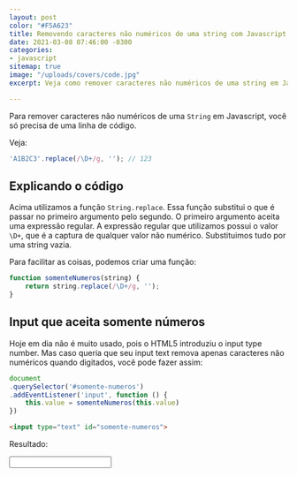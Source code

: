 ```yaml
---
layout: post
color: "#F5A623"
title: Removendo caracteres não numéricos de uma string com Javascript
date: 2021-03-08 07:46:00 -0300
categories:
- javascript
sitemap: true
image: "/uploads/covers/code.jpg"
excerpt: Veja como remover caracteres não numéricos de uma string em Javascript.

---
```

Para remover caracteres não numéricos de uma `String` em Javascript, você só precisa de uma linha de código.

Veja:

```javascript
'A1B2C3'.replace(/\D+/g, ''); // 123
```
## Explicando o código
Acima utilizamos a função `String.replace`. Essa função substitui o que é passar no primeiro argumento pelo segundo. O primeiro argumento aceita uma expressão regular. A expressão regular que utilizamos possui o valor `\D+`, que é a captura de qualquer valor não numérico. Substituimos tudo por uma string vazia.

Para facilitar as coisas, podemos criar uma função:

```javascript
function somenteNumeros(string) {
    return string.replace(/\D+/g, '');
}
```

## Input que aceita somente números

Hoje em dia não é muito usado, pois o HTML5 introduziu o input type number. Mas caso queria que seu input text remova apenas caracteres não numéricos quando digitados, você pode fazer assim:

```javascript
document
.querySelector('#somente-numeros')
.addEventListener('input', function () {
	this.value = somenteNumeros(this.value)
})
```

```html
<input type="text" id="somente-numeros">
```

Resultado:
<script>
function somenteNumeros(string) {
return string.replace(/\\D+/g, '');
}

document.querySelector('#somente-numeros').addEventListener('input', function () {
this.value = somenteNumeros(this.value)
})
</script>

<input type="text" id="somente-numeros">
